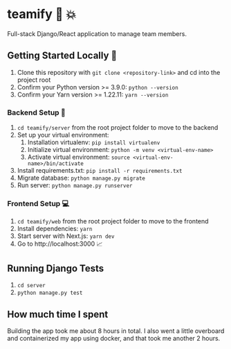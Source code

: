 # teamify :rocket: :collision:

Full-stack Django/React application to manage team members.

## Getting Started Locally :ship:

1. Clone this repository with `git clone <repository-link>` and cd into the project root
2. Confirm your Python version >= 3.9.0: `python --version`
3. Confirm your Yarn version >= 1.22.11: `yarn --version`

### Backend Setup :floppy_disk:

1. `cd teamify/server` from the root project folder to move to the backend
2. Set up your virtual environment:
   1. Installation virtualenv: `pip install virtualenv`
   2. Initialize virtual environment: `python -m venv <virtual-env-name>`
   3. Activate virtual environment: `source <virtual-env-name>/bin/activate`
3. Install requirements.txt: `pip install -r requirements.txt`
4. Migrate database: `python manage.py migrate`
5. Run server: `python manage.py runserver`

### Frontend Setup :computer:

1. `cd teamify/web` from the root project folder to move to the frontend
2. Install dependencies: `yarn`
3. Start server with Next.js: `yarn dev`
4. Go to http://localhost:3000 :chart_with_upwards_trend:

## Running Django Tests

1. `cd server`
2. `python manage.py test`

## How much time I spent

Building the app took me about 8 hours in total. I also went a little overboard and containerized my app using docker, and that took me another 2 hours.
